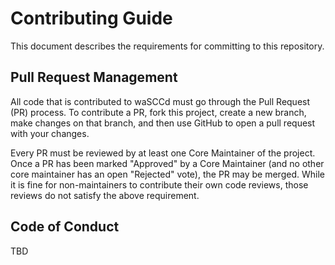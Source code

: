 # Contributing Guide

This document describes the requirements for committing to this repository.


## Pull Request Management

All code that is contributed to waSCCd must go through the Pull Request (PR) process. To
contribute a PR, fork this project, create a new branch, make changes on that branch, and then use
GitHub to open a pull request with your changes.

Every PR must be reviewed by at least one Core Maintainer of the project. Once a PR has been marked
"Approved" by a Core Maintainer (and no other core maintainer has an open "Rejected" vote), the PR
may be merged. While it is fine for non-maintainers to contribute their own code reviews, those
reviews do not satisfy the above requirement.

## Code of Conduct

TBD
